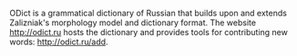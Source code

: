 ODict is a grammatical dictionary of Russian that builds upon and extends Zalizniak's morphology model and dictionary format.  The website http://odict.ru hosts the dictionary and provides tools for contributing new words: http://odict.ru/add.
